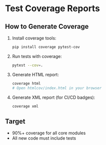 # Test Coverage Reports

## How to Generate Coverage

1. Install coverage tools:
   ```sh
   pip install coverage pytest-cov
   ```
2. Run tests with coverage:
   ```sh
   pytest --cov=.
   ```
3. Generate HTML report:
   ```sh
   coverage html
   # Open htmlcov/index.html in your browser
   ```
4. Generate XML report (for CI/CD badges):
   ```sh
   coverage xml
   ```

## Target
- 90%+ coverage for all core modules
- All new code must include tests 